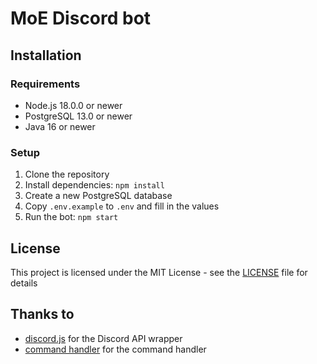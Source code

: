# MoE Discord bot

## Installation

### Requirements

- Node.js 18.0.0 or newer
- PostgreSQL 13.0 or newer
- Java 16 or newer

### Setup

1. Clone the repository
2. Install dependencies: `npm install`
3. Create a new PostgreSQL database
4. Copy `.env.example` to `.env` and fill in the values
5. Run the bot: `npm start`


## License

This project is licensed under the MIT License - see the [LICENSE](LICENSE) file for details


## Thanks to

- [discord.js](https://discord.js.org/#/) for the Discord API wrapper
- [command handler](https://github.com/KevinNovak/Discord-Bot-TypeScript-Template) for the command handler
